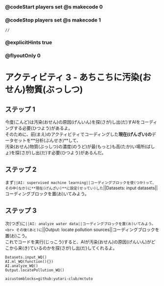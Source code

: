 ### @codeStart players set @s makecode 0
### @codeStop players set @s makecode 1

```template
//
```

### @explicitHints true
### @flyoutOnly 0

# アクティビティ 3 - あちこちに汚染(おせん)物質(ぶっしつ)

## ステップ 1
今度(こんど)は汚染(おせん)の原因(げんいん)を探(さが)し出(だ)すAIをコーディングする必要(ひつよう)があるよ。<br>
そのために、前(まえ)のアクティビティでコーディングした**現在(げんざい)の**データセットを**分析(ぶんせき)**して、<br>
汚染(おせん)物質(ぶっしつ)の濃度(のうど)が最(もっと)も高(たか)い場所(ばしょ)を探(さが)し出(だ)す必要(ひつよう)があるんだ。

## ステップ 2
まず`||AI: supervised machine learning||コーディングブロックを使(つか)って、その中(なか)に**現在(げんざい)**に設定(せってい)した`||Datasets: input datasets||コーディングブロックを置(お)いてみよう。

## ステップ 3
次(つぎ)に`||AI: analyze water data||コーディングブロックを置(お)いてみよう。<br>
その後(あと)に`||Output: locate pollution sources||コーディングブロックを置(お)こう。<br>
これでコードを実行(じっこう)すると、AIが汚染(おせん)の原因(げんいん)がどこから来(き)ているのかを探(さが)し出(だ)してくれるよ。


```ghost
Datasets.input_WQ()
AI.ml_WQ(function(){})
AI.analyze_WQ()
Output.locatePollution_WQ()
```

```package
aicustomblocks=github:yutari-club/mctuto
```